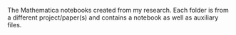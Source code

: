 The Mathematica notebooks created from my research. Each folder is from a different project/paper(s) and contains a notebook as well as auxiliary files.
